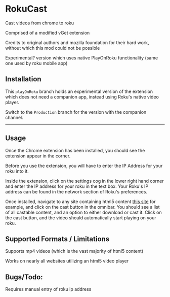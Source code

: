 # RokuCast
Cast videos from chrome to roku

Comprised of a modified vGet extension

Credits to original authors and mozilla foundation for their hard work, without which this mod could not be possible

Experimental? version which uses native PlayOnRoku functionality (same one used by roku mobile app)

## Installation

This `playOnRoku` branch holds an experimental version of the extension which does not need a companion app, instead using Roku's native video player.


Switch to the `Production` branch for the version with the companion channel.



---


## Usage

Once the Chrome extension has been installed, you should see the extension appear in the corner.

Before you use the extension, you will have to enter the IP Address for your roku into it.

Inside the extension, click on the settings cog in the lower right hand corner and enter the IP address for your roku in the text box. Your Roku's IP address can be found in the network section of Roku's preferences.

Once installed, navigate to any site containing html5 content [this site](https://people.mozilla.org/~mfinkle/casting/test.html) for example, and click on the cast button in the omnibar. You should see a list of all castable content, and an option to either download or cast it. Click on the cast button, and the video should automatically start playing on your roku.

## Supported Formats / Limitations

Supports mp4 videos (which is the vast majority of html5 content)

Works on nearly all websites utilizing an html5 video player

## Bugs/Todo:

Requires manual entry of roku ip address

